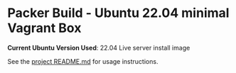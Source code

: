 # Packer Build - Ubuntu 22.04 minimal Vagrant Box

**Current Ubuntu Version Used**: 22.04 Live server install image

See the [project README.md](../README.md) for usage instructions.

